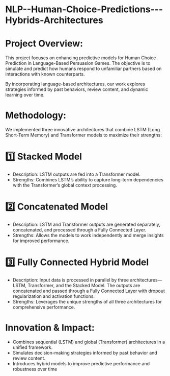# NLP--Human-Choice-Predictions---Hybrids-Architectures

# Project Overview:
This project focuses on enhancing predictive models for Human Choice Prediction in Language-Based Persuasion Games. The objective is to simulate and predict how humans respond to unfamiliar partners based on interactions with known counterparts.

By incorporating language-based architectures, our work explores strategies informed by past behaviors, review content, and dynamic learning over time.

# Methodology: 
We implemented three innovative architectures that combine LSTM (Long Short-Term Memory) and Transformer models to maximize their strengths:

# 1️⃣ Stacked Model
- Description: LSTM outputs are fed into a Transformer model.
- Strengths: Combines LSTM’s ability to capture long-term dependencies with the Transformer’s global context processing.
# 2️⃣ Concatenated Model
- Description: LSTM and Transformer outputs are generated separately, concatenated, and processed through a Fully Connected Layer.
- Strengths: Allows the models to work independently and merge insights for improved performance.
# 3️⃣ Fully Connected Hybrid Model
- Description: Input data is processed in parallel by three architectures—LSTM, Transformer, and the Stacked Model. The outputs are concatenated and passed through a Fully Connected Layer with dropout regularization and activation functions.
- Strengths: Leverages the unique strengths of all three architectures for comprehensive performance.

# Innovation & Impact:
- Combines sequential (LSTM) and global (Transformer) architectures in a unified framework.
- Simulates decision-making strategies informed by past behavior and review content.
- Introduces hybrid models to improve predictive performance and robustness over time
